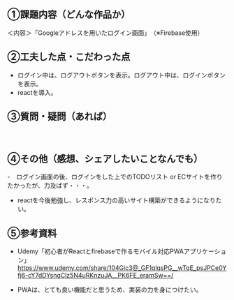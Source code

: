 ## ①課題内容（どんな作品か）
＜内容＞「Googleアドレスを用いたログイン画面」　（※Firebase使用）

## ②工夫した点・こだわった点
- ログイン中は、ログアウトボタンを表示。ログアウト中は、ログインボタンを表示。
- reactを導入。

## ③質問・疑問（あれば）
　

## ④その他（感想、シェアしたいことなんでも）
-　ログイン画面の後、ログインをした上でのTODOリスト or ECサイトを作りたかったが、力及ばず・・・。
- reactを今後勉強し、レスポンス力の高いサイト構築ができるようになりたい。


## ⑤参考資料
- Udemy「初心者がReactとfirebaseで作るモバイル対応PWAアプリケーション」
https://www.udemy.com/share/104Gic3@_GF1qlqsPG__wTqE_psJPCe0Yfj6-cY7dDYsnqClz5N4uRKnzuJA__PK6FE_eramSw==/

- PWAは、とても良い機能だと思うため、実装の力を身につけたい。
